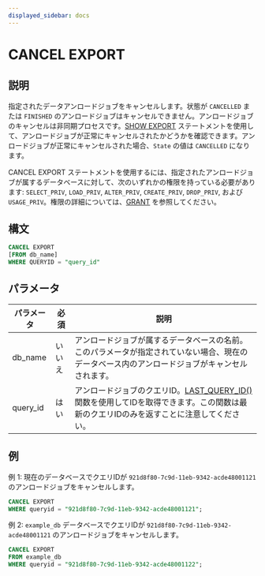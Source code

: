 ```yaml
---
displayed_sidebar: docs
---
```


# CANCEL EXPORT

## 説明

指定されたデータアンロードジョブをキャンセルします。状態が `CANCELLED` または `FINISHED` のアンロードジョブはキャンセルできません。アンロードジョブのキャンセルは非同期プロセスです。[SHOW EXPORT](SHOW_EXPORT.md) ステートメントを使用して、アンロードジョブが正常にキャンセルされたかどうかを確認できます。アンロードジョブが正常にキャンセルされた場合、`State` の値は `CANCELLED` になります。

CANCEL EXPORT ステートメントを使用するには、指定されたアンロードジョブが属するデータベースに対して、次のいずれかの権限を持っている必要があります: `SELECT_PRIV`, `LOAD_PRIV`, `ALTER_PRIV`, `CREATE_PRIV`, `DROP_PRIV`, および `USAGE_PRIV`。権限の詳細については、[GRANT](../../account-management/GRANT.md) を参照してください。

## 構文

```SQL
CANCEL EXPORT
[FROM db_name]
WHERE QUERYID = "query_id"
```

## パラメータ

| **パラメータ** | **必須** | **説明** |
| ------------- | -------- | -------- |
| db_name       | いいえ   | アンロードジョブが属するデータベースの名前。このパラメータが指定されていない場合、現在のデータベース内のアンロードジョブがキャンセルされます。 |
| query_id      | はい     | アンロードジョブのクエリID。[LAST_QUERY_ID()](../../../sql-functions/utility-functions/last_query_id.md) 関数を使用してIDを取得できます。この関数は最新のクエリIDのみを返すことに注意してください。 |

## 例

例 1: 現在のデータベースでクエリIDが `921d8f80-7c9d-11eb-9342-acde48001121` のアンロードジョブをキャンセルします。

```SQL
CANCEL EXPORT
WHERE queryid = "921d8f80-7c9d-11eb-9342-acde48001121";
```

例 2: `example_db` データベースでクエリIDが `921d8f80-7c9d-11eb-9342-acde48001121` のアンロードジョブをキャンセルします。

```SQL
CANCEL EXPORT 
FROM example_db 
WHERE queryid = "921d8f80-7c9d-11eb-9342-acde48001122";
```